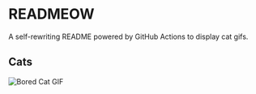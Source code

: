 # READMEOW

A self-rewriting README powered by GitHub Actions to display cat gifs.

## Cats

![Bored Cat GIF](https://media2.giphy.com/media/v1.Y2lkPTlhY2QwMmRhaGliZXBqOWZ1N2g0cHpqNjNua2Z5OXF2aG02bWh5MGJ1MWt6bGFvcCZlcD12MV9naWZzX3NlYXJjaCZjdD1n/mlvseq9yvZhba/200.gif)

